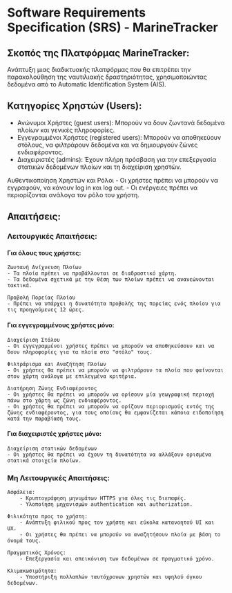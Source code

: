 # Software Requirements Specification (SRS) - MarineTracker

## Σκοπός της Πλατφόρμας MarineTracker:
Ανάπτυξη μιας διαδικτυακής πλατφόρμας που θα επιτρέπει την παρακολούθηση της ναυτιλιακής δραστηριότητας, χρησιμοποιώντας δεδομένα από το Automatic Identification System (AIS).

## Κατηγορίες Χρηστών (Users):
- Ανώνυμοι Χρήστες (guest users): Μπορούν να δουν ζωντανά δεδομένα πλοίων και γενικές πληροφορίες.
- Εγγεγραμμένοι Χρήστες (registered users): Μπορούν να αποθηκεύουν στόλους, να φιλτράρουν δεδομένα και να δημιουργούν ζώνες ενδιαφέροντος.
- Διαχειριστές (admins): Έχουν πλήρη πρόσβαση για την επεξεργασία στατικών δεδομένων πλοίων και τη διαχείριση χρηστών.

Αυθεντικοποίηση Χρηστών και Ρόλοι
*-* Οι χρήστες πρέπει να μπορούν να εγγραφούν, να κάνουν log in και log out.
*-* Οι ενέργειες πρέπει να περιορίζονται ανάλογα τον ρόλο του χρήστη.

## Απαιτήσεις:
### Λειτουργικές Απαιτήσεις:
#### Για όλους τους χρήστες:
    
    Ζωντανή Ανίχνευση Πλοίων
    - Τα πλοία πρέπει να προβάλλονται σε διαδραστικό χάρτη.
    - Τα δεδομένα σχετικά με την θέση των πλοίων πρέπει να ανανεώνονται τακτικά.
    
    Προβολή Πορείας Πλοίου
    - Πρέπει να υπάρχει η δυνατότητα προβολής της πορείας ενός πλοίου για τις προηγούμενες 12 ώρες.

#### Για εγγεγραμμένους χρήστες μόνο:

    Διαχείριση Στόλου
    - Οι εγγεγραμμένοι χρήστες πρέπει να μπορούν να αποθηκεύσουν και να δουν πληροφορίες για τα πλοία στο "στόλο" τους.

    Φιλτράρισμα και Αναζήτηση Πλοίων
    - Οι χρήστες θα πρέπει να μπορούν να φιλτράρουν τα πλοία που φαίνονται στον χάρτη ανάλογα με επιλεγμένα κριτήρια.
    
    Διατήρηση Ζώνης Ενδιαφέροντος
    - Οι χρήστες θα πρέπει να μπορούν να ορίσουν μία γεωγραφική περιοχή πάνω στο χάρτη ως ζώνη ενδιαφέροντος.
    - Οι χρήστες θα πρέπει να μπορούν να ορίζουν περιορισμούς εντός της ζώνης ενδιαφέροντος, για τους οποίους θα εμφανίζεται κάποια ειδοποίηση κατά την παραβίασή τους.

#### Για διαχειριστές χρήστες μόνο:

    Διαχείριση στατικών δεδομένων
    - Οι χρήστες θα πρέπει να έχουν τη δυνατότητα να αλλάξουν ορισμένα στατικά στοιχεία πλοίων.

### Μη Λειτουργικές Απαιτήσεις:
    
    Ασφάλεια: 
        - Κρυπτογράφηση μηνυμάτων HTTPS για όλες τις διεπαφές.
        - Υλοποίηση μηχανισμών authentication και authorization.

    Φιλικότητα προς το χρήστη:
        - Ανάπτυξη φιλικού προς τον χρήστη και εύκολα κατανοητού UI και UX.
        - Οι χρήστες θα πρέπει να μπορούν να αναζητήσουν πλοία με βάση το όνομά τους.

    Πραγματικός Χρόνος:
        - Επεξεργασία και απεικόνιση των δεδομένων σε πραγματικό χρόνο.

    Κλιμακωσιμότητα:
        - Υποστήριξη πολλαπλών ταυτόχρονων χρηστών και υψηλού όγκου δεδομένων.
